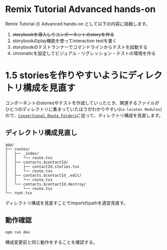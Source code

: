 # Remix Tutorial Advanced hands-on

Remix Tutorial の Advanced hands-on として以下の内容に挑戦します。

1. ~~storybookを導入してコンポーネントのstoryを作る~~
2. storybookのplay機能を使ってinteraction testを書く
3. storybookのテストランナーでコマンドラインからテストを起動する
4. chromaticを設定してビジュアル・リグレッション・テストの環境を作る

# 1.5 storiesを作りやすいようにディレクトリ構成を見直す

コンポーネントのstoriesやテストを作成していったとき、関連するファイルがひとつのディレクトリに集まっていたほうがわかりやすい(`Co-locates Modules`)ので、[`Convertional Route Folders`](https://remix.run/docs/en/main/discussion/routes#conventional-route-folders)に従って、ディレクトリ構成を見直します。

## ディレクトリ構成見直し

```
app/
├── routes/
│   ├── _index/
│   │   └── route.tsx
│   ├── contacts.$contactId/
│   │   ├── contactId.stories.tsx
│   │   └── route.tsx
│   ├── contacts.$contactId_.edit/
│   │   └── route.tsx
│   └── contacts.$contactId.destroy/
│       └── route.tsx
└── root.tsx
```

ディレクトリ構成を見直すことでimportのpathを適宜見直す。

## 動作確認

```
npm run dev
```

構成変更前と同じ動作をすることを確認する。

